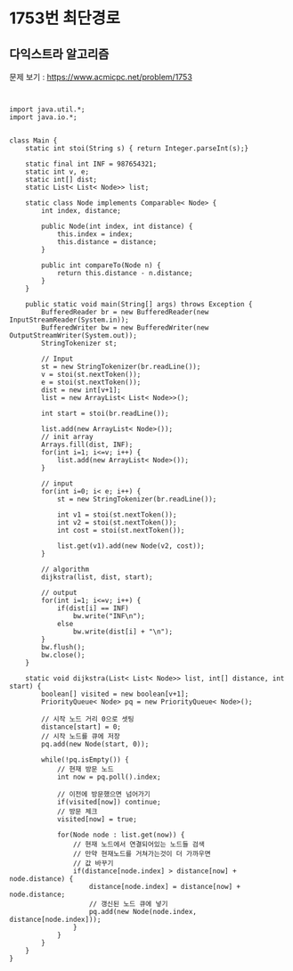 # 1753번 최단경로

## 다익스트라 알고리즘

문제 보기 : <https://www.acmicpc.net/problem/1753>

<pre><code>

import java.util.*;
import java.io.*;


class Main {
    static int stoi(String s) { return Integer.parseInt(s);}

    static final int INF = 987654321;
    static int v, e;
    static int[] dist;
    static List< List< Node>> list;

    static class Node implements Comparable< Node> {
        int index, distance;

        public Node(int index, int distance) {
            this.index = index;
            this.distance = distance;
        }

        public int compareTo(Node n) {
            return this.distance - n.distance;
        }
    }

    public static void main(String[] args) throws Exception {
        BufferedReader br = new BufferedReader(new InputStreamReader(System.in));
        BufferedWriter bw = new BufferedWriter(new OutputStreamWriter(System.out));
        StringTokenizer st;

        // Input
        st = new StringTokenizer(br.readLine());
        v = stoi(st.nextToken());
        e = stoi(st.nextToken());
        dist = new int[v+1];
        list = new ArrayList< List< Node>>();

        int start = stoi(br.readLine());

        list.add(new ArrayList< Node>());
        // init array
        Arrays.fill(dist, INF);
        for(int i=1; i<=v; i++) {
            list.add(new ArrayList< Node>());
        }

        // input
        for(int i=0; i< e; i++) {
            st = new StringTokenizer(br.readLine());

            int v1 = stoi(st.nextToken());
            int v2 = stoi(st.nextToken());
            int cost = stoi(st.nextToken());

            list.get(v1).add(new Node(v2, cost));
        }

        // algorithm
        dijkstra(list, dist, start);

        // output
        for(int i=1; i<=v; i++) {
            if(dist[i] == INF)
                bw.write("INF\n");
            else
                bw.write(dist[i] + "\n");
        }
        bw.flush();
        bw.close();
    }

    static void dijkstra(List< List< Node>> list, int[] distance, int start) {
        boolean[] visited = new boolean[v+1];
        PriorityQueue< Node> pq = new PriorityQueue< Node>();

        // 시작 노드 거리 0으로 셋팅
        distance[start] = 0;
        // 시작 노드를 큐에 저장
        pq.add(new Node(start, 0));

        while(!pq.isEmpty()) {
            // 현재 방문 노드
            int now = pq.poll().index;

            // 이전에 방문했으면 넘어가기
            if(visited[now]) continue;
            // 방문 체크
            visited[now] = true;

            for(Node node : list.get(now)) {
                // 현재 노드에서 연결되어있는 노드들 검색
                // 만약 현재노드를 거쳐가는것이 더 가까우면
                // 값 바꾸기
                if(distance[node.index] > distance[now] + node.distance) {
                    distance[node.index] = distance[now] + node.distance;
                    // 갱신된 노드 큐에 넣기
                    pq.add(new Node(node.index, distance[node.index]));
                }
            }
        }
    }
}

</code></pre>